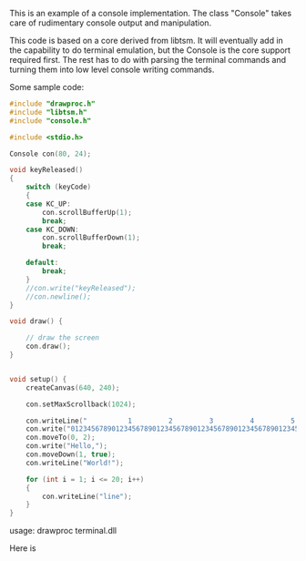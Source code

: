 This is an example of a console implementation.  The class "Console" takes care of rudimentary
console output and manipulation.

This code is based on a core derived from libtsm.  It will eventually add in the capability to
do terminal emulation, but the Console is the core support required first.  The rest has to 
do with parsing the terminal commands and turning them into low level console writing commands.

Some sample code:

```c++
#include "drawproc.h"
#include "libtsm.h"
#include "console.h"

#include <stdio.h>

Console con(80, 24);

void keyReleased()
{
	switch (keyCode)
	{
	case KC_UP:
		con.scrollBufferUp(1);
		break;
	case KC_DOWN:
		con.scrollBufferDown(1);
		break;

	default:
		break;
	}
	//con.write("keyReleased");
	//con.newline();
}

void draw() {

	// draw the screen
	con.draw();
}


void setup() {
	createCanvas(640, 240);

	con.setMaxScrollback(1024);

	con.writeLine("          1         2         3         4         5         6         7");
	con.write("01234567890123456789012345678901234567890123456789012345678901234567890123456789");
	con.moveTo(0, 2);
	con.write("Hello,");
	con.moveDown(1, true);
	con.writeLine("World!");

	for (int i = 1; i <= 20; i++)
	{
		con.writeLine("line");
	}
}
```

usage: drawproc terminal.dll

Here is 